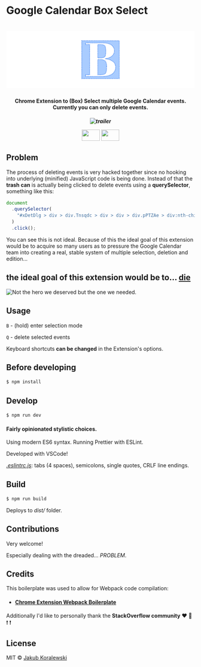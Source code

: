 # Google Calendar Box Select

# ![logo](docs/img/main_logo.png)

<h4 align="center">Chrome Extension to (Box) Select multiple Google Calendar events. Currently you can only delete events. </h4> 
<h5 align="center">

![trailer](docs/img/demo.gif)

<img src="https://upload.wikimedia.org/wikipedia/en/thumb/1/12/Flag_of_Poland.svg/320px-Flag_of_Poland.svg.png" height="30" width="48"/> <img src="https://upload.wikimedia.org/wikipedia/commons/thumb/a/ae/Flag_of_the_United_Kingdom.svg/320px-Flag_of_the_United_Kingdom.svg.png" height="30" width="48" /></h5>

## Problem

The process of deleting events is very hacked together since no hooking into underlying (minified) JavaScript code is being done.
Instead of that the **trash can** is actually being clicked to delete events using a **querySelector**, something like this:

```javascript
document
  .querySelector(
    "#xDetDlg > div > div.Tnsqdc > div > div > div.pPTZAe > div:nth-child(2) > div"
  )
  .click();
```

You can see this is not ideal.
Because of this the ideal goal of this extension would be to acquire so many users as to pressure the Google Calendar team into creating a real, stable system of multiple selection, deletion and edition...

## the ideal goal of this extension would be to... [**die**](https://getyarn.io/yarn-clip/9f143220-ed9d-4525-b4ef-b37fd5413768)

![Not the hero we deserved but the one we needed.](https://i.imgur.com/NN4nmKR.gif)

## Usage

`B` - (hold) enter selection mode

`Q` - delete selected events

Keyboard shortcuts **can be changed** in the Extension's options.

## Before developing

```bash
$ npm install
```

## Develop

```bash
$ npm run dev
```

#### Fairly opinionated stylistic choices.

Using modern ES6 syntax.
Running Prettier with ESLint.

Developed with VSCode!

[_.eslintrc.js_](.eslintrc.js): tabs (4 spaces), semicolons, single quotes, CRLF line endings.

## Build

```bash
$ npm run build
```

Deploys to _dist/_ folder.

## Contributions

Very welcome!

Especially dealing with the dreaded... _PROBLEM_.

## Credits

This boilerplate was used to allow for Webpack code compilation:

- #### [Chrome Extension Webpack Boilerplate](https://github.com/samuelsimoes/chrome-extension-webpack-boilerplate)

Additionally I'd like to personally thank the **StackOverflow community** :heart: :sparkling_heart: :exclamation: :exclamation:

## License

MIT © [Jakub Koralewski](https://github.com/JakubKoralewski)
